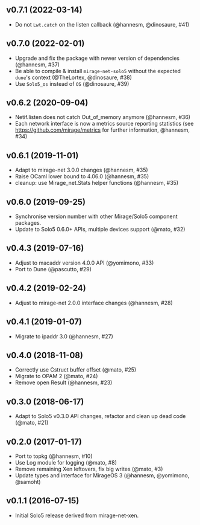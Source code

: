 ## v0.7.1 (2022-03-14)

* Do not `Lwt.catch` on the listen callback (@hannesm, @dinosaure, #41)

## v0.7.0 (2022-02-01)

* Upgrade and fix the package with newer version of dependencies (@hannesm, #37)
* Be able to compile & install `mirage-net-solo5` without the expected `dune`'s context (@TheLortex, @dinosaure, #38)
* Use `Solo5_os` instead of `OS` (@dinosaure, #39)

## v0.6.2 (2020-09-04)

* Netif.listen does not catch Out_of_memory anymore (@hannesm, #36)
* Each network interface is now a metrics source reporting statistics
  (see https://github.com/mirage/metrics for further information, @hannesm, #34)

## v0.6.1 (2019-11-01)

* Adapt to mirage-net 3.0.0 changes (@hannesm, #35)
* Raise OCaml lower bound to 4.06.0 (@hannesm, #35)
* cleanup: use Mirage_net.Stats helper functions (@hannesm, #35)

## v0.6.0 (2019-09-25)

* Synchronise version number with other Mirage/Solo5 component packages.
* Update to Solo5 0.6.0+ APIs, multiple devices support (@mato, #32)

## v0.4.3 (2019-07-16)

* Adjust to macaddr version 4.0.0 API (@yomimono, #33)
* Port to Dune (@pascutto, #29)

## v0.4.2 (2019-02-24)

* Adjust to mirage-net 2.0.0 interface changes (@hannesm, #28)

## v0.4.1 (2019-01-07)

* Migrate to ipaddr 3.0 (@hannesm, #27)

## v0.4.0 (2018-11-08)

* Correctly use Cstruct buffer offset (@mato, #25)
* Migrate to OPAM 2 (@mato, #24)
* Remove open Result (@hannesm, #23)

## v0.3.0 (2018-06-17)

* Adapt to Solo5 v0.3.0 API changes, refactor and clean up dead code (@mato,
  #21)

## v0.2.0 (2017-01-17)

* Port to topkg (@hannesm, #10)
* Use Log module for logging (@mato, #8)
* Remove remaining Xen leftovers, fix big writes (@mato, #3)
* Update types and interface for MirageOS 3 (@hannesm, @yomimono, @samoht)

## v0.1.1 (2016-07-15)

* Initial Solo5 release derived from mirage-net-xen.
